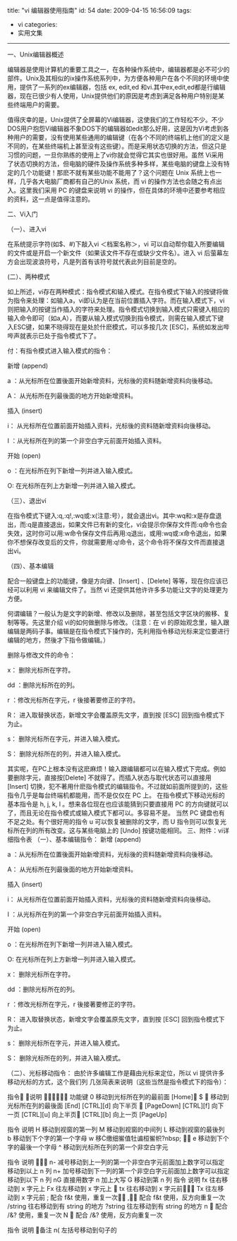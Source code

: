 title: "vi 编辑器使用指南"
id: 54
date: 2009-04-15 16:56:09
tags: 
- vi
categories: 
- 实用文集
---

一、Unix编辑器概述

编辑器是使用计算机的重要工具之一，在各种操作系统中，编辑器都是必不可少的部件。Unix及其相似的ix操作系统系列中，为方便各种用户在各个不同的环境中使用，提供了一系列的ex编辑器，包括 ex, edit,ed 和vi.其中ex,edit,ed都是行编辑器，现在已很少有人使用，Unix提供他们的原因是考虑到满足各种用户特别是某些终端用户的需要。

值得庆幸的是，Unix提供了全屏幕的Vi编辑器，这使我们的工作轻松不少。不少DOS用户抱怨Vi编辑器不象DOS下的编辑器如edit那么好用，这是因为Vi考虑到各种用户的需要，没有使用某些通用的编辑键（在各个不同的终端机上他们的定义是不同的，在某些终端机上甚至没有这些键）。而是采用状态切换的方法，但这只是习惯的问题，一旦你熟练的使用上了vi你就会觉得它其实也很好用。虽然 Vi采用了状态切换的方法，但电脑的硬件及操作系统多种多样，某些电脑的键盘上没有特定的几个功能键！那麽不就有某些功能不能用了？这个问题在 Unix 系统上也一样，几乎各大电脑厂商都有自己的Unix 系统，而 vi 的操作方法也会随之有点出入。这里我们采用 PC 的键盘来说明 vi 的操作，但在具体的环境中还要参考相应的资料，这一点是值得注意的。

二、Vi入门

（一）、进入vi

在系统提示字符(如$、#)下敲入vi ＜档案名称＞，vi 可以自动帮你载入所要编辑的文件或是开启一个新文件（如果该文件不存在或缺少文件名）。进入 vi 后萤幕左方会出现波浪符号，凡是列首有该符号就代表此列目前是空的。

(二）、两种模式

如上所述，vi存在两种模式：指令模式和输入模式。在指令模式下输入的按键将做为指令来处理：如输入a，vi即认为是在当前位置插入字符。而在输入模式下，vi则把输入的按键当作插入的字符来处理。指令模式切换到输入模式只需键入相应的输入命令即可（如a,A），而要从输入模式切换到指令模式，则需在输入模式下键入ESC键，如果不晓得现在是处於什麽模式，可以多按几次 [ESC]，系统如发出哔哔声就表示已处于指令模式下了。

付：有指令模式进入输入模式的指令：

新增 (append)

a ：从光标所在位置後面开始新增资料，光标後的资料随新增资料向後移动。

A： 从光标所在列最後面的地方开始新增资料。

插入 (insert)

i： 从光标所在位置前面开始插入资料，光标後的资料随新增资料向後移动。

I ：从光标所在列的第一个非空白字元前面开始插入资料。

开始 (open)

o ：在光标所在列下新增一列并进入输入模式。

O: 在光标所在列上方新增一列并进入输入模式。

（三）、退出vi

在指令模式下键入:q,:q!,:wq或:x(注意:号），就会退出vi。其中:wq和:x是存盘退出，而:q是直接退出，如果文件已有新的变化，vi会提示你保存文件而:q命令也会失效，这时你可以用:w命令保存文件后再用:q退出，或用:wq或:x命令退出，如果你不想保存改变后的文件，你就需要用:q!命令，这个命令将不保存文件而直接退出vi。

（四）、基本编辑

配合一般键盘上的功能键，像是方向键、[Insert] 、[Delete] 等等，现在你应该已经可以利用 vi 来编辑文件了。当然 vi 还提供其他许许多多功能让文字的处理更为方便。

何谓编辑？一般认为是文字的新增、修改以及删除，甚至包括文字区块的搬移、复制等等。先这里介绍 vi的如何做删除与修改。（注意：在 vi 的原始观念里，输入跟编辑是两码子事。编辑是在指令模式下操作的，先利用指令移动光标来定位要进行编辑的地方，然後才下指令做编辑。）

删除与修改文件的命令：

x： 删除光标所在字符。

dd ：删除光标所在的列。

r ：修改光标所在字元，r 後接著要修正的字符。

R： 进入取替换状态，新增文字会覆盖原先文字，直到按 [ESC] 回到指令模式下为止。

s： 删除光标所在字元，并进入输入模式。

S： 删除光标所在的列，并进入输入模式。

其实呢，在PC上根本没有这麽麻烦！输入跟编辑都可以在输入模式下完成。例如要删除字元，直接按[Delete] 不就得了。而插入状态与取代状态可以直接用 [Insert] 切换，犯不著用什麽指令模式的编辑指令。不过就如前面所提到的，这些指令几乎是每台终端机都能用，而不是仅仅在 PC 上。
在指令模式下移动光标的基本指令是 h, j, k, l 。想来各位现在也应该能猜到只要直接用 PC 的方向键就可以了，而且无论在指令模式或输入模式下都可以。多容易不是。
当然 PC 键盘也有不足之处。有个很好用的指令 u 可以恢复被删除的文字，而 U 指令则可以恢复光标所在列的所有改变。这与某些电脑上的 [Undo] 按键功能相同。
三、附件：vi详细指令表
（一）、基本编辑指令：
新增 (append)

a ：从光标所在位置後面开始新增资料，光标後的资料随新增资料向後移动。

A： 从光标所在列最後面的地方开始新增资料。

插入 (insert)

i： 从光标所在位置前面开始插入资料，光标後的资料随新增资料向後移动。

I ：从光标所在列的第一个非空白字元前面开始插入资料。

开始 (open)

o ：在光标所在列下新增一列并进入输入模式。

O: 在光标所在列上方新增一列并进入输入模式。

x： 删除光标所在字符。

dd ：删除光标所在的列。

r ：修改光标所在字元，r 後接著要修正的字符。

R： 进入取替换状态，新增文字会覆盖原先文字，直到按 [ESC] 回到指令模式下为止。

s： 删除光标所在字元，并进入输入模式。

S： 删除光标所在的列，并进入输入模式。

（二）、光标移动指令：
由於许多编辑工作是藉由光标来定位，所以 vi 提供许多移动光标的方式，这个我们列
几张简表来说明（这些当然是指令模式下的指令）：

指令 说明  功能键 
0 移动到光标所在列的最前面 [Home]
$  移动到光标所在列的最後面 [End]
[CTRL][d] 向下半页  [PageDown]
[CTRL][f] 向下一页 
[CTRL][u] 向上半页 
[CTRL][b] 向上一页 [PageUp]

指令 说明
H 移动到视窗的第一列
M 移动到视窗的中间列
L 移动到视窗的最後列 
b 移动到下个字的第一个字母
w 移缴细鲎值牡谝桓鲎帜?nbsp; 
e 移动到下个字的最後一个字母
^ 移动到光标所在列的第一个非空白字元

指令 说明 
n- 减号移动到上一列的第一个非空白字元前面加上数字可以指定移动到以上 n 列 
n+ 加号移动到下一列的第一个非空白字元前面加上数字可以指定移动到以下 n 列
nG 直接用数字 n 加上大写 G 移动到第 n 列
指令 说明
fx
往右移动到 x 字元上 
Fx 往左移动到 x 字元上 
tx 往右移动到 x 字元前
Tx 往左移动到 x 字元前
; 配合 f&amp;t 使用，重复一次
, 配合 f&amp;t 使用，反方向重复一次
/string 往右移动到有 string 的地方
?string 往左移动到有 string 的地方
n  配合 /&amp;? 使用，重复一次 
N  配合 /&amp;? 使用，反方向重复一次

指令 说明 备注
n( 
左括号移动到句子的